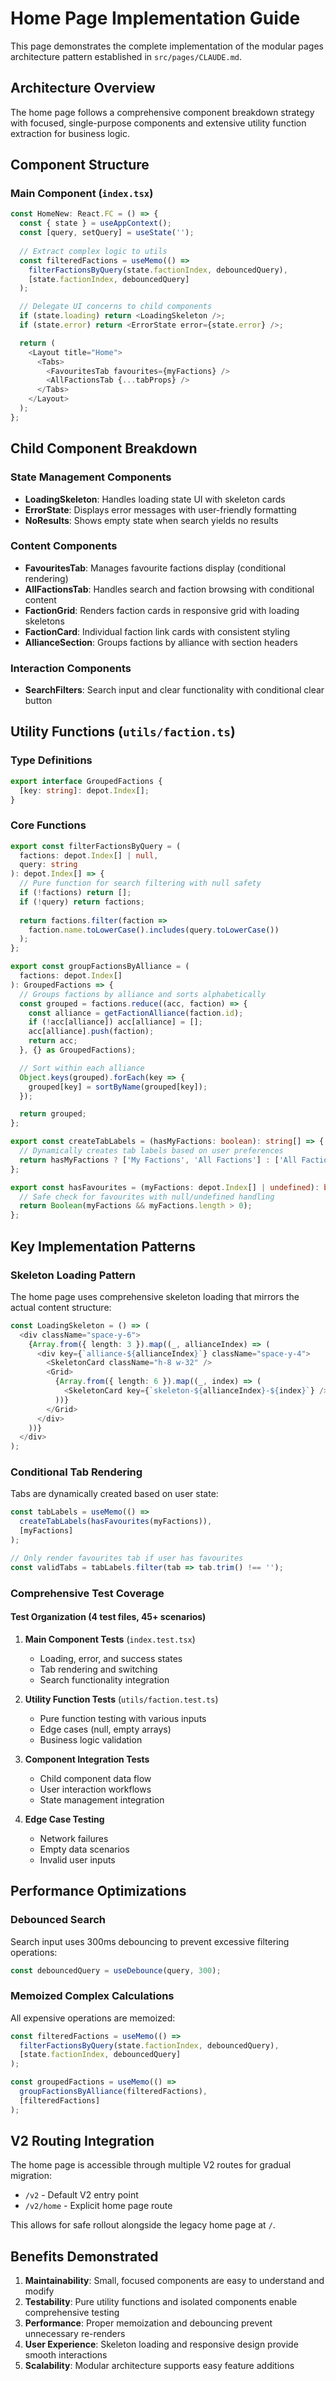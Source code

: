# Home Page Implementation Guide

This page demonstrates the complete implementation of the modular pages architecture pattern established in `src/pages/CLAUDE.md`.

## Architecture Overview

The home page follows a comprehensive component breakdown strategy with focused, single-purpose components and extensive utility function extraction for business logic.

## Component Structure

### Main Component (`index.tsx`)
```typescript
const HomeNew: React.FC = () => {
  const { state } = useAppContext();
  const [query, setQuery] = useState('');
  
  // Extract complex logic to utils
  const filteredFactions = useMemo(() => 
    filterFactionsByQuery(state.factionIndex, debouncedQuery),
    [state.factionIndex, debouncedQuery]
  );

  // Delegate UI concerns to child components
  if (state.loading) return <LoadingSkeleton />;
  if (state.error) return <ErrorState error={state.error} />;

  return (
    <Layout title="Home">
      <Tabs>
        <FavouritesTab favourites={myFactions} />
        <AllFactionsTab {...tabProps} />
      </Tabs>
    </Layout>
  );
};
```

## Child Component Breakdown

### State Management Components
- **LoadingSkeleton**: Handles loading state UI with skeleton cards
- **ErrorState**: Displays error messages with user-friendly formatting
- **NoResults**: Shows empty state when search yields no results

### Content Components  
- **FavouritesTab**: Manages favourite factions display (conditional rendering)
- **AllFactionsTab**: Handles search and faction browsing with conditional content
- **FactionGrid**: Renders faction cards in responsive grid with loading skeletons
- **FactionCard**: Individual faction link cards with consistent styling
- **AllianceSection**: Groups factions by alliance with section headers

### Interaction Components
- **SearchFilters**: Search input and clear functionality with conditional clear button

## Utility Functions (`utils/faction.ts`)

### Type Definitions
```typescript
export interface GroupedFactions {
  [key: string]: depot.Index[];
}
```

### Core Functions
```typescript
export const filterFactionsByQuery = (
  factions: depot.Index[] | null, 
  query: string
): depot.Index[] => {
  // Pure function for search filtering with null safety
  if (!factions) return [];
  if (!query) return factions;
  
  return factions.filter(faction =>
    faction.name.toLowerCase().includes(query.toLowerCase())
  );
};

export const groupFactionsByAlliance = (
  factions: depot.Index[]
): GroupedFactions => {
  // Groups factions by alliance and sorts alphabetically
  const grouped = factions.reduce((acc, faction) => {
    const alliance = getFactionAlliance(faction.id);
    if (!acc[alliance]) acc[alliance] = [];
    acc[alliance].push(faction);
    return acc;
  }, {} as GroupedFactions);

  // Sort within each alliance
  Object.keys(grouped).forEach(key => {
    grouped[key] = sortByName(grouped[key]);
  });

  return grouped;
};

export const createTabLabels = (hasMyFactions: boolean): string[] => {
  // Dynamically creates tab labels based on user preferences
  return hasMyFactions ? ['My Factions', 'All Factions'] : ['All Factions'];
};

export const hasFavourites = (myFactions: depot.Index[] | undefined): boolean => {
  // Safe check for favourites with null/undefined handling
  return Boolean(myFactions && myFactions.length > 0);
};
```

## Key Implementation Patterns

### Skeleton Loading Pattern
The home page uses comprehensive skeleton loading that mirrors the actual content structure:

```typescript
const LoadingSkeleton = () => (
  <div className="space-y-6">
    {Array.from({ length: 3 }).map((_, allianceIndex) => (
      <div key={`alliance-${allianceIndex}`} className="space-y-4">
        <SkeletonCard className="h-8 w-32" />
        <Grid>
          {Array.from({ length: 6 }).map((_, index) => (
            <SkeletonCard key={`skeleton-${allianceIndex}-${index}`} />
          ))}
        </Grid>
      </div>
    ))}
  </div>
);
```

### Conditional Tab Rendering
Tabs are dynamically created based on user state:

```typescript
const tabLabels = useMemo(() => 
  createTabLabels(hasFavourites(myFactions)),
  [myFactions]
);

// Only render favourites tab if user has favourites
const validTabs = tabLabels.filter(tab => tab.trim() !== '');
```

### Comprehensive Test Coverage

#### Test Organization (4 test files, 45+ scenarios)
1. **Main Component Tests** (`index.test.tsx`)
   - Loading, error, and success states
   - Tab rendering and switching
   - Search functionality integration

2. **Utility Function Tests** (`utils/faction.test.ts`)  
   - Pure function testing with various inputs
   - Edge cases (null, empty arrays)
   - Business logic validation

3. **Component Integration Tests**
   - Child component data flow
   - User interaction workflows
   - State management integration

4. **Edge Case Testing**
   - Network failures
   - Empty data scenarios
   - Invalid user inputs

## Performance Optimizations

### Debounced Search
Search input uses 300ms debouncing to prevent excessive filtering operations:

```typescript
const debouncedQuery = useDebounce(query, 300);
```

### Memoized Complex Calculations
All expensive operations are memoized:

```typescript
const filteredFactions = useMemo(() => 
  filterFactionsByQuery(state.factionIndex, debouncedQuery),
  [state.factionIndex, debouncedQuery]
);

const groupedFactions = useMemo(() =>
  groupFactionsByAlliance(filteredFactions),
  [filteredFactions]
);
```

## V2 Routing Integration

The home page is accessible through multiple V2 routes for gradual migration:
- `/v2` - Default V2 entry point
- `/v2/home` - Explicit home page route

This allows for safe rollout alongside the legacy home page at `/`.

## Benefits Demonstrated

1. **Maintainability**: Small, focused components are easy to understand and modify
2. **Testability**: Pure utility functions and isolated components enable comprehensive testing
3. **Performance**: Proper memoization and debouncing prevent unnecessary re-renders
4. **User Experience**: Skeleton loading and responsive design provide smooth interactions
5. **Scalability**: Modular architecture supports easy feature additions